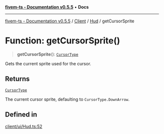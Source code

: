 [**fivem-ts - Documentation v0.5.5**](../../../../../README.md) • **Docs**

***

[fivem-ts - Documentation v0.5.5](../../../../../README.md) / [Client](../../../README.md) / [Hud](../README.md) / getCursorSprite

# Function: getCursorSprite()

> **getCursorSprite**(): [`CursorType`](../../../enumerations/CursorType.md)

Gets the current sprite used for the cursor.

## Returns

[`CursorType`](../../../enumerations/CursorType.md)

The current cursor sprite, defaulting to `CursorType.DownArrow`.

## Defined in

[client/ui/Hud.ts:52](https://github.com/Purpose-Dev/fivem-ts/blob/main/src/client/ui/Hud.ts#L52)
